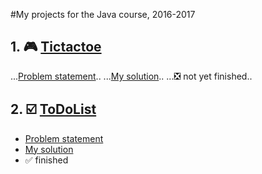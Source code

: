 #My projects for the Java course, 2016-2017

## 1. :video_game: [Tictactoe](https://github.com/slbedu/javase8-2016/tree/master/lab01)
...[Problem statement](https://github.com/slbedu/javase8-2016/tree/master/lab01)..
...[My solution](https://github.com/ozhi/java/tree/master/ex01_tictactoe/src)..
...:negative_squared_cross_mark: not yet finished..

## 2. :ballot_box_with_check: [ToDoList](https://github.com/slbedu/javase8-2016/tree/master/lab02)
* [Problem statement](https://github.com/slbedu/javase8-2016/tree/master/lab02)
* [My solution](https://github.com/ozhi/java/tree/master/ex02_todolist/src)
* :white_check_mark: finished


